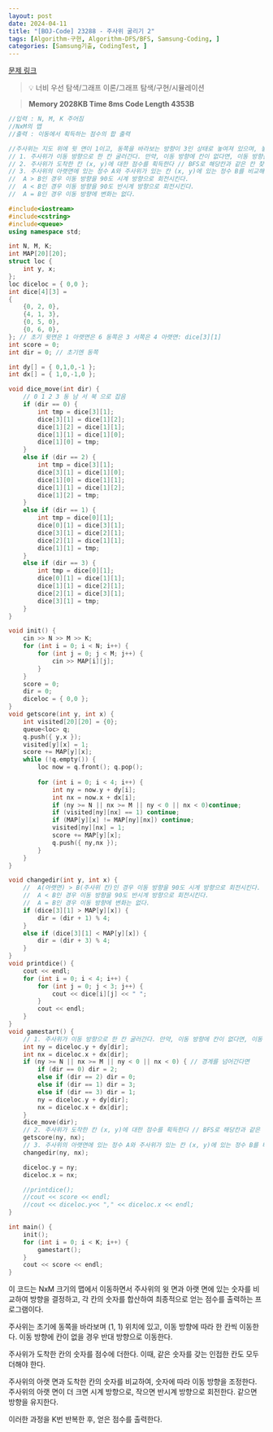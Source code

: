 ```yaml
---
layout: post
date: 2024-04-11
title: "[BOJ-Code] 23288 - 주사위 굴리기 2"
tags: [Algorithm-구현, Algorithm-DFS/BFS, Samsung-Coding, ]
categories: [Samsung기출, CodingTest, ]
---
```


[문제 링크](https://www.acmicpc.net/problem/23288)


> 💡 너비 우선 탐색/그래프 이론/그래프 탐색/구현/시뮬레이션


> **Memory   2028KB                                   Time   8ms                               Code Length   4353B**


```c++
//입력 : N, M, K 주어짐
//NxM의 맵
//출력 : 이동에서 획득하는 점수의 합 출력

//주사위는 지도 위에 윗 면이 1이고, 동쪽을 바라보는 방향이 3인 상태로 놓여져 있으며, 놓여져 있는 곳의 좌표는(1, 1) 이다.지도의 각 칸에도 정수가 하나씩 있다.가장 처음에 주사위의 이동 방향은 동쪽
// 1. 주사위가 이동 방향으로 한 칸 굴러간다. 만약, 이동 방향에 칸이 없다면, 이동 방향을 반대로 한 다음 한 칸 굴러간다
// 2. 주사위가 도착한 칸 (x, y)에 대한 점수를 획득한다 // BFS로 해당칸과 같은 칸 찾고 다 더함.
// 3. 주사위의 아랫면에 있는 정수 A와 주사위가 있는 칸 (x, y)에 있는 정수 B를 비교해 이동 방향을 결정한다
//	A > B인 경우 이동 방향을 90도 시계 방향으로 회전시킨다.
//	A < B인 경우 이동 방향을 90도 반시계 방향으로 회전시킨다.
//	A = B인 경우 이동 방향에 변화는 없다.

#include<iostream>
#include<cstring>
#include<queue>
using namespace std;

int N, M, K;
int MAP[20][20];
struct loc {
	int y, x;
};
loc diceloc = { 0,0 };
int dice[4][3] =
{
	{0, 2, 0},
	{4, 1, 3},
	{0, 5, 0},
	{0, 6, 0},
}; // 초기 윗면은 1 아랫면은 6 동쪽은 3 서쪽은 4 아랫면: dice[3][1]
int score = 0;
int dir = 0; // 초기엔 동쪽

int dy[] = { 0,1,0,-1 };
int dx[] = { 1,0,-1,0 };

void dice_move(int dir) {
	// 0 1 2 3 동 남 서 북 으로 잡음
	if (dir == 0) {
		int tmp = dice[3][1];
		dice[3][1] = dice[1][2];
		dice[1][2] = dice[1][1];
		dice[1][1] = dice[1][0];
		dice[1][0] = tmp;
	}
	else if (dir == 2) {
		int tmp = dice[3][1];
		dice[3][1] = dice[1][0];
		dice[1][0] = dice[1][1];
		dice[1][1] = dice[1][2];
		dice[1][2] = tmp;
	}
	else if (dir == 1) {
		int tmp = dice[0][1];
		dice[0][1] = dice[3][1];
		dice[3][1] = dice[2][1];
		dice[2][1] = dice[1][1];
		dice[1][1] = tmp;
	}
	else if (dir == 3) {
		int tmp = dice[0][1];
		dice[0][1] = dice[1][1];
		dice[1][1] = dice[2][1];
		dice[2][1] = dice[3][1];
		dice[3][1] = tmp;
	}
}

void init() {
	cin >> N >> M >> K;
	for (int i = 0; i < N; i++) {
		for (int j = 0; j < M; j++) {
			cin >> MAP[i][j];
		}
	}
	score = 0;
	dir = 0;
	diceloc = { 0,0 };
}
void getscore(int y, int x) {
	int visited[20][20] = {0};
	queue<loc> q;
	q.push({ y,x });
	visited[y][x] = 1;
	score += MAP[y][x];
	while (!q.empty()) {
		loc now = q.front(); q.pop();
		
		for (int i = 0; i < 4; i++) {
			int ny = now.y + dy[i];
			int nx = now.x + dx[i];
			if (ny >= N || nx >= M || ny < 0 || nx < 0)continue;
			if (visited[ny][nx] == 1) continue;
			if (MAP[y][x] != MAP[ny][nx]) continue;
			visited[ny][nx] = 1;
			score += MAP[y][x];
			q.push({ ny,nx });
		}
	}
}

void changedir(int y, int x) {
	//	A(아랫면) > B(주사위 칸)인 경우 이동 방향을 90도 시계 방향으로 회전시킨다.
	//	A < B인 경우 이동 방향을 90도 반시계 방향으로 회전시킨다.
	//	A = B인 경우 이동 방향에 변화는 없다.
	if (dice[3][1] > MAP[y][x]) {
		dir = (dir + 1) % 4;
	}
	else if (dice[3][1] < MAP[y][x]) {
		dir = (dir + 3) % 4;
	}
}
void printdice() {
	cout << endl;
	for (int i = 0; i < 4; i++) {
		for (int j = 0; j < 3; j++) {
			cout << dice[i][j] << " ";
		}
		cout << endl;
	}
}
void gamestart() {
	// 1. 주사위가 이동 방향으로 한 칸 굴러간다. 만약, 이동 방향에 칸이 없다면, 이동 방향을 반대로 한 다음 한 칸 굴러간다
	int ny = diceloc.y + dy[dir];
	int nx = diceloc.x + dx[dir];
	if (ny >= N || nx >= M || ny < 0 || nx < 0) { // 경계를 넘어간다면
		if (dir == 0) dir = 2;
		else if (dir == 2) dir = 0;
		else if (dir == 1) dir = 3;
		else if (dir == 3) dir = 1;
		ny = diceloc.y + dy[dir];
		nx = diceloc.x + dx[dir];
	}
	dice_move(dir);
	// 2. 주사위가 도착한 칸 (x, y)에 대한 점수를 획득한다 // BFS로 해당칸과 같은 칸 찾고 다 더함.
	getscore(ny, nx);
	// 3. 주사위의 아랫면에 있는 정수 A와 주사위가 있는 칸 (x, y)에 있는 정수 B를 비교해 이동 방향을 결정한다
	changedir(ny, nx);

	diceloc.y = ny;
	diceloc.x = nx;

	//printdice();
	//cout << score << endl;
	//cout << diceloc.y<< "," << diceloc.x << endl;
}

int main() {
	init();
	for (int i = 0; i < K; i++) {
		gamestart();
	}
	cout << score << endl;
}
```


이 코드는 NxM 크기의 맵에서 이동하면서 주사위의 윗 면과 아랫 면에 있는 숫자를 비교하여 방향을 결정하고, 각 칸의 숫자를 합산하여 최종적으로 얻는 점수를 출력하는 프로그램이다.

주사위는 초기에 동쪽을 바라보며 (1, 1) 위치에 있고, 이동 방향에 따라 한 칸씩 이동한다. 이동 방향에 칸이 없을 경우 반대 방향으로 이동한다.

주사위가 도착한 칸의 숫자를 점수에 더한다. 이때, 같은 숫자를 갖는 인접한 칸도 모두 더해야 한다.

주사위의 아랫 면과 도착한 칸의 숫자를 비교하여, 숫자에 따라 이동 방향을 조정한다. 주사위의 아랫 면이 더 크면 시계 방향으로, 작으면 반시계 방향으로 회전한다. 같으면 방향을 유지한다.

이러한 과정을 K번 반복한 후, 얻은 점수를 출력한다.

